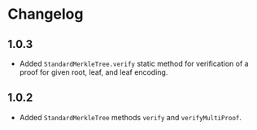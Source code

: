 # Changelog

## 1.0.3

- Added `StandardMerkleTree.verify` static method for verification of a proof for given root, leaf, and leaf encoding.

## 1.0.2

- Added `StandardMerkleTree` methods `verify` and `verifyMultiProof`.
